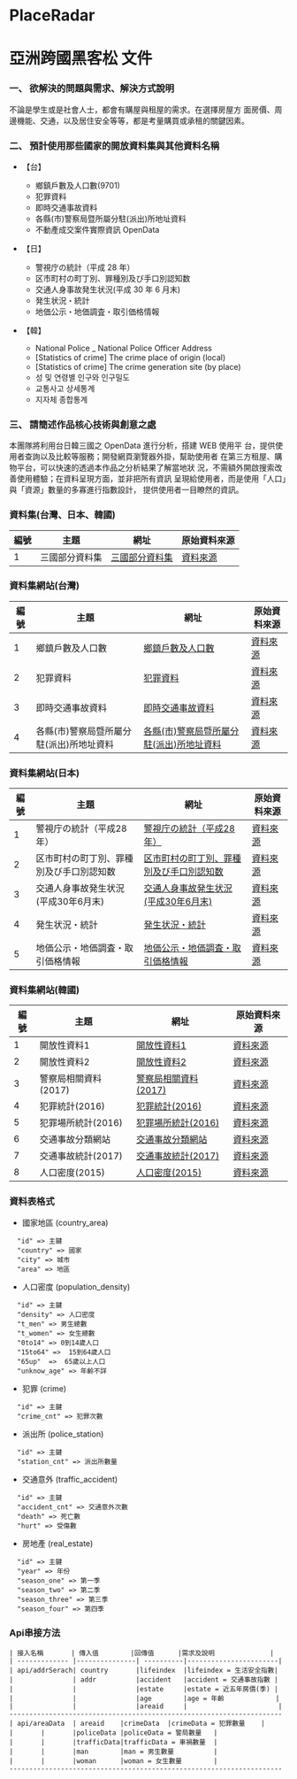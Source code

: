 # PlaceRadar
亞洲跨國黑客松 文件
===

### 一、 欲解決的問題與需求、解決方式說明
不論是學生或是社會人士，都會有購屋與租屋的需求。在選擇房屋方
面房價、周邊機能、交通，以及居住安全等等，都是考量購買或承租的關鍵因素。

### 二、 預計使用那些國家的開放資料集與其他資料名稱
+ 【台】 
  -  鄉鎮戶數及人口數(9701)
	-  犯罪資料
	-  即時交通事故資料
	-  各縣(市)警察局暨所屬分駐(派出)所地址資料
	-  不動產成交案件實際資訊 OpenData
    
+ 【日】 
  -  警視庁の統計（平成 28 年）
	-  区市町村の町丁別、罪種別及び手口別認知数
	-  交通人身事故発生状況(平成 30 年 6 月末)
	-  発生状況・統計
	-  地価公示・地価調査・取引価格情報

+ 【韓】 
  -  National Police _ National Police Officer Address
	-  [Statistics of crime] The crime place of origin (local)
	-  [Statistics of crime] The crime generation site (by place)
	-  성 및 연령별 인구와 인구밀도
	-  교통사고 상세통계
	-  지자체 종합통계
### 三、 請簡述作品核心技術與創意之處
 本團隊將利用台日韓三國之 OpenData 進行分析，搭建 WEB 使用平
台，提供使用者查詢以及比較等服務；開發網頁瀏覽器外掛，幫助使用者
在第三方租屋、購物平台，可以快速的透過本作品之分析結果了解當地狀
況，不需額外開啟搜索改善使用體驗；在資料呈現方面，並非把所有資訊
呈現給使用者，而是使用「人口」與「資源」數量的多寡進行指數設計，
提供使用者一目瞭然的資訊。

### 資料集(台灣、日本、韓國)

|編號| 主題 | 網址 |原始資料來源|
| --- | --- |--- |--- |
|1| 三國部分資料集 | [三國部分資料集](https://docs.google.com/spreadsheets/d/16t37OKHQAwh8CJ4gBMXeVVhQXtLOO6DFTDxbZbrBCHw/edit#gid=1507801228)|[資料來源](https://www.accupass.com/event/1806221006151202784160)


### 資料集網站(台灣)

|編號| 主題 | 網址 |原始資料來源|
| --- | --- |--- |--- |
|1|鄉鎮戶數及人口數|[鄉鎮戶數及人口數](https://www.ris.gov.tw/346)|[資料來源](https://www.ris.gov.tw/346)
|2|犯罪資料|[犯罪資料](https://data.gov.tw/dataset/14200 )|[資料來源](https://data.gov.tw/)
|3|即時交通事故資料|[即時交通事故資料](https://data.gov.tw/dataset/13139) |[資料來源](https://data.gov.tw/)
|4|各縣(市)警察局暨所屬分駐(派出)所地址資料| [各縣(市)警察局暨所屬分駐(派出)所地址資料](https://data.gov.tw/dataset/5958 )|[資料來源](https://data.gov.tw/)

### 資料集網站(日本)

|編號| 主題 | 網址 |原始資料來源|
| --- | --- |--- |--- |
|1| 警視庁の統計（平成28年） | [警視庁の統計（平成28年）](http://www.keishicho.metro.tokyo.jp/about_mpd/jokyo_tokei/tokei/k_tokei28.html)|[資料來源](http://www.keishicho.metro.tokyo.jp/index.html)
|2| 区市町村の町丁別、罪種別及び手口別認知数 |[区市町村の町丁別、罪種別及び手口別認知数](http://www.keishicho.metro.tokyo.jp/about_mpd/jokyo_tokei/jokyo/ninchikensu.html )|[資料來源](http://www.keishicho.metro.tokyo.jp/index.html)
|3|交通人身事故発生状況(平成30年6月末)|[交通人身事故発生状況(平成30年6月末)](http://www.keishicho.metro.tokyo.jp/about_mpd/jokyo_tokei/tokei_jokyo/traffic_accident.html )|[資料來源](http://www.keishicho.metro.tokyo.jp/index.html)
|4|発生状況・統計|[発生状況・統計](http://www.keishicho.metro.tokyo.jp/about_mpd/jokyo_tokei/index.html) |[資料來源](http://www.keishicho.metro.tokyo.jp/index.html)
|5|地価公示・地価調査・取引価格情報|[地価公示・地価調査・取引価格情報](http://www.land.mlit.go.jp/webland/)|[資料來源](http://www.land.mlit.go.jp/webland/)


### 資料集網站(韓國)

|編號| 主題 | 網址 |原始資料來源|
| --- | --- |--- |---|
|1|開放性資料1|[開放性資料1](https://www.data.go.kr/)|[資料來源](https://www.data.go.kr/)
|2|開放性資料2|[開放性資料2](http://kosis.kr/index/index.do)|[資料來源](http://kosis.kr/index/index.do)
|3|警察局相關資料(2017)|[警察局相關資料(2017)](https://www.data.go.kr/dataset/3075501/fileData.do)|[資料來源](https://www.data.go.kr/)
|4|犯罪統計(2016)|[犯罪統計(2016)](https://www.data.go.kr/dataset/3074462/fileData.do)|[資料來源](https://www.data.go.kr/)
|5|犯罪場所統計(2016)|[犯罪場所統計(2016)](https://www.data.go.kr/dataset/3074463/fileData.do)|[資料來源](https://www.data.go.kr/)
|6|交通事故分類網站|[交通事故分類網站](http://taas.koroad.or.kr/web/shp/sbm/initStatsAnals.do?menuId=WEB_KMP_STA)|[資料來源](http://taas.koroad.or.kr/)
|7|交通事故統計(2017)|[交通事故統計(2017)](https://drive.google.com/file/d/18jxqDc70sKAQxZZJeja1a5AX8IqRzsoS/view?usp=sharing)|[資料來源](http://taas.koroad.or.kr/web/shp/sbm/initStatsAnals.do?menuId=WEB_KMP_STA)
|8|人口密度(2015)|[人口密度(2015)](http://kosis.kr/statHtml/statHtml.do?orgId=110&tblId=DT_11001N_2013_A001&vw_cd=MT_OTITLE&list_id=110_11001_006_01&scrId=&seqNo=&lang_mode=ko&obj_var_id=&itm_id=&conn_path=E1#)|[資料來源](http://taas.koroad.or.kr/web/shp/sbm/initStatsAnals.do?menuId=WEB_KMP_STA)



### 資料表格式
* 國家地區 (country_area)
```php=1
  "id" => 主鍵
  "country" => 國家
  "city" => 城市
  "area" => 地區
```

* 人口密度 (population_density)
```php=1
  "id" => 主鍵
  "density" => 人口密度
  "t_men" => 男生總數
  "t_women" => 女生總數
  "0to14" => 0到14歲人口
  "15to64" =>  15到64歲人口
  "65up"  =>  65歲以上人口
  "unknow_age" => 年齡不詳
```

* 犯罪 (crime) 
```php=1
  "id" => 主鍵
  "crime_cnt" => 犯罪次數
```

* 派出所 (police_station) 
```php=1
  "id" => 主鍵
  "station_cnt" => 派出所數量
```
* 交通意外 (traffic_accident) 
```php=1
  "id" => 主鍵
  "accident_cnt" => 交通意外次數
  "death" => 死亡數
  "hurt" => 受傷數
```



* 房地產 (real_estate)
```php=1
  "id" => 主鍵
  "year" => 年份
  "season_one" => 第一季
  "season_two" => 第二季
  "season_three" => 第三季
  "season_four" => 第四季
```

### Api串接方法
```
| 接入名稱       | 傳入值        |回傳值      |需求及說明              |
| ------------- |---------------| ----------|-----------------------|
| api/addrSerach| country       |lifeindex  |lifeindex = 生活安全指數|
|               | addr          |accident   |accident = 交通事故指數 |
|               |               |estate     |estate = 近五年房價(季) |
|               |               |age        |age = 年齡             |
|               |               |areaid     |                       |
---------------------------------------------------------------------
| api/areaData  | areaid	|crimeData  |crimeData = 犯罪數量    |
|		|		|policeData |policeData = 警局數量   |	
|		|		|trafficData|trafficData = 車禍數量  |
|		|		|man	    |man = 男生數量          |
|		|		|woman	    |woman = 女生數量        |
---------------------------------------------------------------------

```
